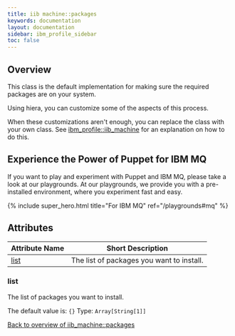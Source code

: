 ```yaml
---
title: iib machine::packages
keywords: documentation
layout: documentation
sidebar: ibm_profile_sidebar
toc: false
---
```

## Overview

This class is the default implementation for making sure the required packages are on your system.

Using hiera, you can customize some of the aspects of this process.

When these customizations aren't enough, you can replace the class with your own class. See [ibm_profile::iib_machine](./iib_machine.html) for an explanation on how to do this.





## Experience the Power of Puppet for IBM MQ

If you want to play and experiment with Puppet and IBM MQ, please take a look at our playgrounds. At our playgrounds, we provide you with a pre-installed environment, where you experiment fast and easy.

{% include super_hero.html title="For IBM MQ" ref="/playgrounds#mq" %}


## Attributes



Attribute Name                      | Short Description                         |
----------------------------------- | ----------------------------------------- |
[list](#iib_machine::packages_list) | The list of packages you want to install. |




### list<a name='iib_machine::packages_list'>

The list of packages you want to install.

The default value is: `{}`
Type: `Array[String[1]]`


[Back to overview of iib_machine::packages](#attributes)

